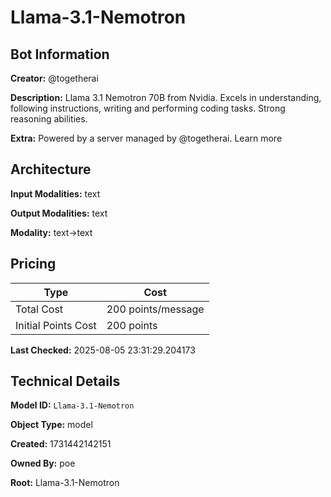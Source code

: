 # Llama-3.1-Nemotron

## Bot Information

**Creator:** @togetherai

**Description:** Llama 3.1 Nemotron 70B from Nvidia. Excels in understanding, following instructions, writing and performing coding tasks. Strong reasoning abilities.

**Extra:** Powered by a server managed by @togetherai. Learn more


## Architecture

**Input Modalities:** text

**Output Modalities:** text

**Modality:** text->text


## Pricing

| Type | Cost |
|------|------|
| Total Cost | 200 points/message |
| Initial Points Cost | 200 points |

**Last Checked:** 2025-08-05 23:31:29.204173


## Technical Details

**Model ID:** `Llama-3.1-Nemotron`

**Object Type:** model

**Created:** 1731442142151

**Owned By:** poe

**Root:** Llama-3.1-Nemotron
